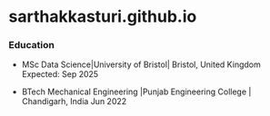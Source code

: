 # sarthakkasturi.github.io

### Education
- MSc Data Science|University of Bristol|
  Bristol, United Kingdom Expected: Sep 2025  

- BTech Mechanical Engineering |Punjab Engineering College |
  Chandigarh, India   Jun 2022 
                                                                              
